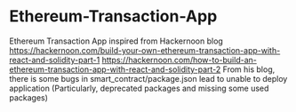 # Ethereum-Transaction-App
Ethereum Transaction App inspired from Hackernoon blog
https://hackernoon.com/build-your-own-ethereum-transaction-app-with-react-and-solidity-part-1
https://hackernoon.com/how-to-build-an-ethereum-transaction-app-with-react-and-solidity-part-2
From his blog, there is some bugs in smart_contract/package.json lead to unable to deploy application (Particularly, deprecated packages and missing some used packages)